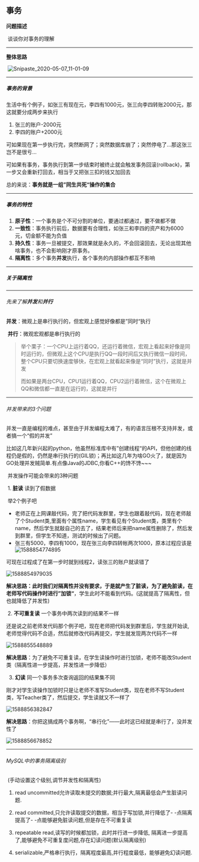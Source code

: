 ## 事务

**问题描述**	

​	谈谈你对事务的理解

---

**整体思路**

​	![Snipaste_2020-05-07_11-01-09](C:\Users\雷金鹏\Desktop\Snipaste_2020-05-07_11-01-09.png)

---

##### 事务的背景

​	生活中有个例子，如张三有现在元，李四有1000元，张三向李四转账2000元，那这就要分成两步来执行

1. 张三的账户-2000元
2. 李四的账户+2000元

可如果现在第一步执行完，突然断网了；突然数据库崩了；突然停电了...那这张三岂不是很亏...

可如果有事务，事务执行到第一步结束时被终止就会触发事务回滚(rollback)，第一步又会重新打回去，相当于又把张三扣的钱又加回去

总的来说：**事务就是一组”同生共死“操作的集合**

---

##### 事务的特性

1. **原子性**：一个事务是个不可分割的单位，要通过都通过，要不做都不做
2. **一致性**：事务执行前后，数据要有合理性，如张三和李四的资产和为6000元，切金额不能为负值
3. **持久性**：事务一旦被提交，那效果就是永久的，不会回滚回去，无论出现其他啥事务，也不会影响刚才原事务。
4. **隔离性**：多个事务**并发**执行，各个事务的内部操作都互不影响

---

##### 关于隔离性

---

###### 先来了解**并发**和**并行**

​	**并发**：微观上是串行执行的，但宏观上感觉好像都是”同时“执行

​	**并行**：微观宏观都是串行执行的

> 举个栗子：一个CPU上运行着QQ，还运行着微信，宏观上看起来好像是同时运行的，但微观上这个CPU是执行QQ一段时间后又执行微信一段时间，整个CPU只要切换速度够快，在宏观上就看起来像是“同时”执行，这就是并发
>
> 而如果是两台CPU，CPU1运行着QQ，CPU2运行着微信，这个在微观上QQ和微信都一直是在运行的，这就是并行

---

###### 并发带来的3个问题

​	并发一直是编程的难点，甚至由于并发编程太难了，有的语言压根不支持并发，或者搞一个“假的并发”

​	比如这几年新兴起的python，他虽然标准库中有”创建线程“的API，但他创建的线程仍是假的，仍然是串行执行的(GIL锁)；再比如这几年为啥GO火了，就是因为GO处理并发贼简单.有点像Java的JDBC,你看C++的馋不馋~~~

​	并发操作可能会带来的3种问题

​	 	1. **脏读**	读到了假数据

​				举2个例子吧

* 老师正在上网课敲代码，完了把代码发群里，学生也跟着敲代码，现在老师敲了个Student类,里面有个属性name，学生看见有个Student类，类里有个name，然后学生就敲自己的去了，结果老师后来把name属性删除了，然后发到群里，但学生不知道，测试的时候出了问题。
* 张三有5000，李四有1000，现在张三向李四转帐两次1000，原本过程应该是![1588854774895](C:\Users\雷金鹏\AppData\Roaming\Typora\typora-user-images\1588854774895.png)

可现在过程成了在第一步时就到线程2，读张三的账户就读错了

![1588854979035](C:\Users\雷金鹏\AppData\Roaming\Typora\typora-user-images\1588854979035.png)

**解决思路：**此时我们对隔离性并没有要求，于是就产生了脏读，为了避免脏读，在老师写代码操作时进行**”加锁“**，学生此时不能看到代码。(这就提高了隔离性，但也就降低了并发性)

​	2. **不可重复读**	一个事务中两次读到的结果不一样

​		还是说之前老师发代码那个例子吧，现在老师把代码发到群里后，学生就开始读,老师觉得代码不合适，然后就修改代码再提交，学生就发现两次代码不一样

![1588855548889](C:\Users\雷金鹏\AppData\Roaming\Typora\typora-user-images\1588855548889.png)

**解决思路**：为了避免不可重复读，在学生读操作时进行加锁，老师不能改Student类（隔离性进一步提高，并发性进一步降低）

3. **幻读**	同一个事务多次查询返回的结果集不同

​		刚才对学生读操作加锁时只是让老师不准写Student类，现在老师不写Student类，写Teacher类了，然后提交，学生读就又不一样了

![1588856382847](C:\Users\雷金鹏\AppData\Roaming\Typora\typora-user-images\1588856382847.png)

**解决思路**：你把这搞成两个事务啊，“串行化”——此时这已经就是串行了，没并发性了

![1588856678852](C:\Users\雷金鹏\AppData\Roaming\Typora\typora-user-images\1588856678852.png)

---

###### MySQL中的事务隔离级别

​	(手动设置这个级别,调节并发性和隔离性)

1. read uncommitted允许读取未提交的数据;并行最大,隔离最低会产生脏读问题.

2. read committed,只允许读取提交的数据，相当于写加锁,并行降低了- -点隔离提高了- -点能够避免脏读问题,但是存在不可重复读

3. repeatable read,读写的时候都加锁，此时并行进一步降低, 隔离进一步提高 了,能够避免不可重复度问题,存在幻读问题(默认隔离级别)

4. serializable,严格串行执行，隔离程度最高,并行程度最低，能够避免幻读问题.